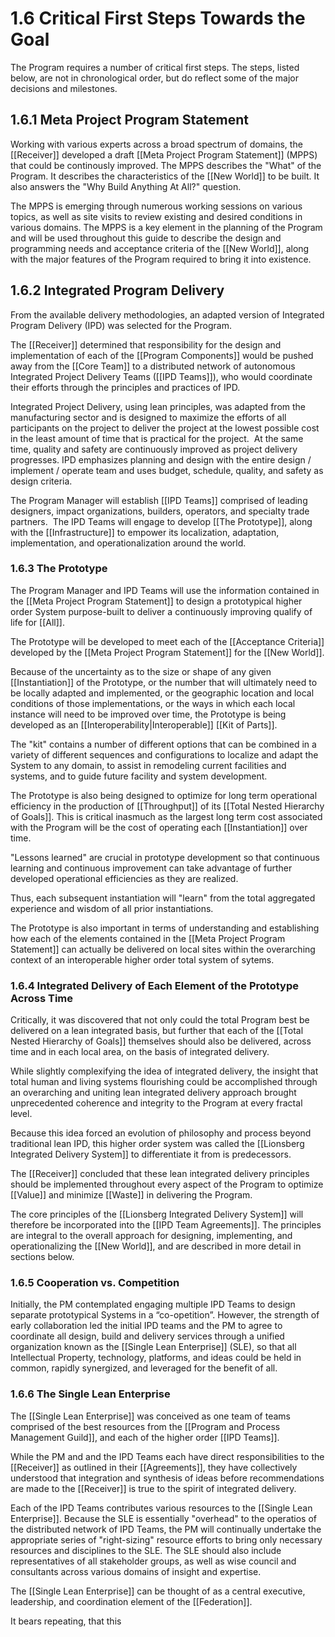 # 1.6 Critical First Steps Towards the Goal
The Program requires a number of critical first steps. The steps, listed below, are not in chronological order, but do reflect some of the major decisions and milestones. 

## 1.6.1 Meta Project Program Statement
Working with various experts across a broad spectrum of domains, the [[Receiver]] developed a draft [[Meta Project Program Statement]] (MPPS) that could be continously improved. The MPPS describes the "What" of the Program. It describes the characteristics of the [[New World]] to be built. It also answers the "Why Build Anything At All?" question. 

The MPPS is emerging through numerous working sessions on various topics, as well as site visits to review existing and desired conditions in various domains. The MPPS is a key element in the planning of the Program and will be used throughout this guide to describe the design and programming needs and acceptance criteria of the [[New World]], along with the major features of the Program required to bring it into existence. 

## 1.6.2 Integrated Program Delivery 
From the available delivery methodologies, an adapted version of Integrated Program Delivery (IPD) was selected for the Program. 

The [[Receiver]] determined that responsibility for the design and implementation of each of the [[Program Components]] would be pushed away from the [[Core Team]] to a distributed network of autonomous Integrated Project Delivery Teams ([[IPD Teams]]), who would coordinate their efforts through the principles and practices of IPD. 

Integrated Project Delivery, using lean principles, was adapted from the manufacturing sector and is designed to maximize the efforts of all participants on the project to deliver the project at the lowest possible cost in the least amount of time that is practical for the project.  At the same time, quality and safety are continuously improved as project delivery progresses. IPD emphasizes planning and design with the entire design / implement / operate team and uses budget, schedule, quality, and safety as design criteria. 

The Program Manager will establish [[IPD Teams]] comprised of leading designers, impact organizations, builders, operators, and specialty trade partners.  The IPD Teams will engage to develop [[The Prototype]], along with the [[Infrastructure]] to empower its localization, adaptation, implementation, and operationalization around the world. 

### 1.6.3 The Prototype
The Program Manager and IPD Teams will use the information contained in the [[Meta Project Program Statement]] to design a prototypical higher order System purpose-built to deliver a continuously improving qualify of life for [[All]]. 

The Prototype will be developed to meet each of the [[Acceptance Criteria]] developed by the [[Meta Project Program Statement]] for the [[New World]]. 

Because of the uncertainty as to the size or shape of any given [[Instantiation]] of the Prototype, or the number that will ultimately need to be locally adapted and implemented, or the geographic location and local conditions of those implementations, or the ways in which each local instance will need to be improved over time, the Prototype is being developed as an [[Interoperability|Interoperable]] [[Kit of Parts]].  

The "kit" contains a number of different options that can be combined in a variety of different sequences and configurations to localize and adapt the System to any domain, to assist in remodeling current facilities and systems, and to guide future facility and system development. 

The Prototype is also being designed to optimize for long term operational efficiency in the production of [[Throughput]] of its [[Total Nested Hierarchy of Goals]]. This is critical inasmuch as the largest long term cost associated with the Program will be the cost of operating each [[Instantiation]] over time. 

"Lessons learned" are crucial in prototype development so that continuous learning and continuous improvement can take advantage of further developed operational efficiencies as they are realized. 

Thus, each subsequent instantiation will "learn" from the total aggregated experience and wisdom of all prior instantiations. 

The Prototype is also important in terms of understanding and establishing how each of the elements contained in the [[Meta Project Program Statement]] can actually be delivered on local sites within the overarching context of an interoperable higher order total system of sytems. 

### 1.6.4 Integrated Delivery of Each Element of the Prototype Across Time
Critically, it was discovered that not only could the total Program best be delivered on a lean integrated basis, but further that each of the [[Total Nested Hierarchy of Goals]] themselves should also be delivered, across time and in each local area, on the basis of integrated delivery. 

While slightly complexifying the idea of integrated delivery, the insight that total human and living systems flourishing could be accomplished through an overarching and uniting lean integrated delivery approach brought unprecedented coherence and integrity to the Program at every fractal level. 

Because this idea forced an evolution of philosophy and process beyond traditional lean IPD, this higher order system was called the [[Lionsberg Integrated Delivery System]] to differentiate it from is predecessors. 

The [[Receiver]] concluded that these lean integrated delivery principles should be implemented throughout every aspect of the Program to optimize [[Value]] and minimize [[Waste]] in delivering the Program. 

The core principles of the [[Lionsberg Integrated Delivery System]] will therefore be incorporated into the [[IPD Team Agreements]]. The principles are integral to the overall approach for designing, implementing, and operationalizing the [[New World]], and are described in more detail in sections below. 

### 1.6.5 Cooperation vs. Competition
Initially, the PM contemplated engaging multiple IPD Teams to design separate prototypical Systems in a “co-opetition”. However, the strength of early collaboration led the initial IPD teams and the PM to agree to coordinate all design, build and delivery services through a unified organization known as the [[Single Lean Enterprise]] (SLE), so that all Intellectual Property, technology, platforms, and ideas could be held in common, rapidly synergized, and leveraged for the benefit of all.

### 1.6.6 The Single Lean Enterprise 
The [[Single Lean Enterprise]] was conceived as one team of teams comprised of the best resources from the [[Program and Process Management Guild]], and each of the higher order [[IPD Teams]]. 

While the PM and and the IPD Teams each have direct responsibilities to the [[Receiver]] as outlined in their [[Agreements]], they have collectively understood that integration and synthesis of ideas before recommendations are made to the [[Receiver]] is true to the spirit of integrated delivery. 

Each of the IPD Teams contributes various resources to the [[Single Lean Enterprise]]. Because the SLE is essentially "overhead" to the operatios of the distributed network of IPD Teams, the PM will continually undertake the appropriate series of "right-sizing" resource efforts to bring only necessary resources and disciplines to the SLE. The SLE should also include representatives of all stakeholder groups, as well as wise council and consultants across various domains of insight and expertise. 

The [[Single Lean Enterprise]] can be thought of as a central executive, leadership, and coordination element of the [[Federation]]. 

It bears repeating, that this 
